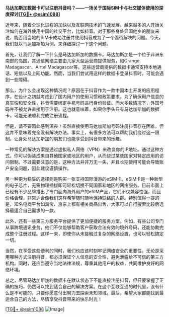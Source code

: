 **马达加斯加数据卡可以注册抖音吗？——一场关于国际SIM卡与社交媒体使用的深度探讨[[TG💪+ @esim1088](https://t.me/s/esim1088)]**

近年来，随着全球化进程的加快以及互联网技术的飞速发展，越来越多的人开始关注如何在海外使用中国的社交平台，比如抖音。对于那些身处异国他乡的朋友来说，能否用当地的SIM卡成功注册并使用抖音成为了一个亟待解决的问题。今天，我们就以马达加斯加为例，来详细探讨一下这个问题。

首先，让我们了解一下什么是马达加斯加的数据卡。马达加斯加是一个位于非洲东南部的岛国，其通信网络主要由几家大型运营商提供服务，如Orange Madagascar、Airtel Madagascar等。这些运营商提供的数据卡通常支持本地通话、短信以及上网功能。然而，当我们尝试用这样的数据卡登录抖音时，可能会遇到一些障碍。

那么，为什么会出现这种情况呢？原因在于抖音作为一款中国本土开发的应用程序，在设计之初就考虑到了国内用户的使用习惯和政策要求。为了确保用户信息的真实性和安全性，抖音需要绑定手机号码进行身份验证。而大多数情况下，外国号码并不被允许直接用于注册。这也就意味着，如果你手头只有马达加斯加的数据卡，可能无法顺利完成注册流程。

但是，请不要因此感到沮丧！虽然直接使用马达加斯加号码注册抖音存在困难，但这并不意味着完全没有解决办法。事实上，有很多方法可以帮助我们绕过这一限制，让身处马达加斯加的朋友们也能享受到抖音带来的乐趣。

一种常见的解决方案是通过虚拟私人网络（VPN）来改变你的IP地址。通过这种方式，你可以伪装成来自其他国家或地区的用户，从而绕过某些国家对特定应用的访问限制。不过需要注意的是，这种方法并非万无一失，并且长期使用可能会导致账户安全问题，因此建议谨慎操作。

另一种更为稳妥的选择则是购买一张支持国际漫游的eSIM卡。eSIM卡是一种新型的电子芯片，无需物理插拔即可轻松切换不同国家和地区的网络服务。目前市面上已经有不少品牌推出了专门面向海外用户的eSIM产品，它们不仅兼容性强，而且价格合理，非常适合像我们这样希望随时随地保持联络的人群。特别值得一提的是，知名电商平台如淘宝、京东上都有相关商品出售，大家可以自行搜索比较后选择最适合自己需求的一款。

此外，还有一些第三方服务平台提供了更加便捷的服务方案。例如，有些公司专门从事跨境通讯业务，他们不仅能够帮助客户获取合法有效的境外号码，还能协助完成整个注册过程。这样一来，即使你从未接触过复杂的网络设置，也可以轻松搞定一切。

当然，在享受这些便利的同时，我们也应该时刻牢记网络安全的重要性。无论是采用哪种方式注册抖音，都必须保证个人信息的安全性，避免泄露给不可信的第三方机构。同时，还应当遵守当地法律法规，尊重其他用户的权益，共同维护良好的网络环境。

总之，尽管马达加斯加的数据卡在默认状态下不能直接注册抖音，但只要掌握了正确的技巧，仍然可以找到适合自己的解决方案。在这个互联互通的时代里，没有什么是不可能的，只要你愿意付出努力去探索未知领域。最后，希望大家都能找到最适合自己的方法，尽情享受抖音带来的快乐时光！

[[TG💪+ @esim1088](https://t.me/s/esim1088) ![Image](https://i.postimg.cc/4NQfJmqS/Snipaste-2025-05-13-00-14-12.png)]